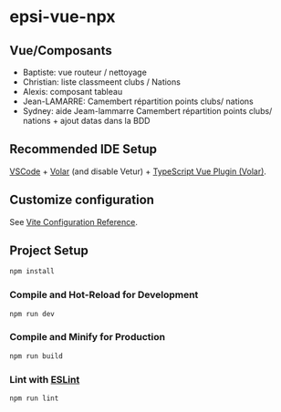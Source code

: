 # epsi-vue-npx

## Vue/Composants

- Baptiste: vue routeur / nettoyage
- Christian: liste classmeent clubs / Nations
- Alexis: composant tableau
- Jean-LAMARRE: Camembert répartition points clubs/ nations
- Sydney: aide Jeam-lammarre Camembert répartition points clubs/ nations + ajout datas dans la BDD

## Recommended IDE Setup

[VSCode](https://code.visualstudio.com/) + [Volar](https://marketplace.visualstudio.com/items?itemName=Vue.volar) (and disable Vetur) + [TypeScript Vue Plugin (Volar)](https://marketplace.visualstudio.com/items?itemName=Vue.vscode-typescript-vue-plugin).

## Customize configuration

See [Vite Configuration Reference](https://vitejs.dev/config/).

## Project Setup

```sh
npm install
```

### Compile and Hot-Reload for Development

```sh
npm run dev
```

### Compile and Minify for Production

```sh
npm run build
```

### Lint with [ESLint](https://eslint.org/)

```sh
npm run lint
```
